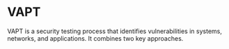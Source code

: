 # VAPT
VAPT is a security testing process that identifies vulnerabilities in systems, networks, and applications. It combines two key approaches.
